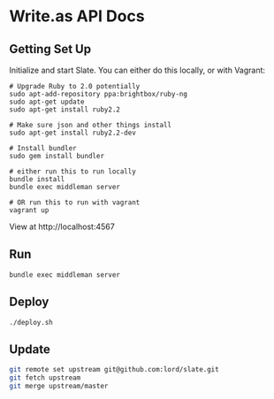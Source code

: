 # Write.as API Docs

## Getting Set Up

Initialize and start Slate. You can either do this locally, or with Vagrant:

```shell
# Upgrade Ruby to 2.0 potentially
sudo apt-add-repository ppa:brightbox/ruby-ng
sudo apt-get update
sudo apt-get install ruby2.2

# Make sure json and other things install
sudo apt-get install ruby2.2-dev

# Install bundler
sudo gem install bundler

# either run this to run locally
bundle install
bundle exec middleman server

# OR run this to run with vagrant
vagrant up
```

View at http://localhost:4567

## Run
`bundle exec middleman server`

## Deploy
`./deploy.sh`

## Update
```bash
git remote set upstream git@github.com:lord/slate.git
git fetch upstream
git merge upstream/master
```
